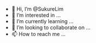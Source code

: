 - 👋 Hi, I’m @SukureLim
- 👀 I’m interested in ...
- 🌱 I’m currently learning ...
- 💞️ I’m looking to collaborate on ...
- 📫 How to reach me ...

<!---
SukureLim/SukureLim is a ✨ special ✨ repository because its `README.md` (this file) appears on your GitHub profile.
You can click the Preview link to take a look at your changes.
--->
